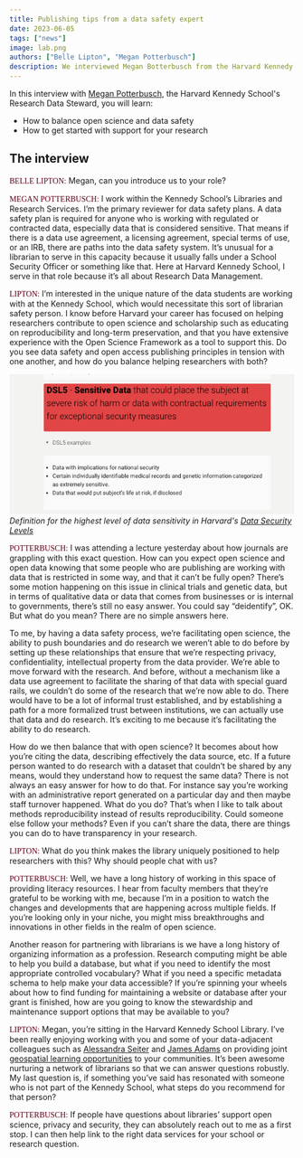 ```yaml
---
title: Publishing tips from a data safety expert
date: 2023-06-05
tags: ["news"]
image: lab.png
authors: ["Belle Lipton", "Megan Potterbusch"]
description: We interviewed Megan Botterbusch from the Harvard Kennedy School Libraries about the balance between reproducibility and data security measures.
---
```


In this interview with [Megan Potterbusch](https://library.harvard.edu/staff/megan-potterbusch), the Harvard Kennedy School's Research Data Steward, you will learn:

- How to balance open science and data safety
- How to get started with support for your research

## The interview



<span style="font-family:lorabold;color:#5f0217;">BELLE LIPTON:</span> Megan, can you introduce us to your role?

<span style="font-family:lorabold;color:#5f0217;">MEGAN POTTERBUSCH:</span> I work within the Kennedy School’s Libraries and Research Services. I’m the primary reviewer for data safety plans. A data safety plan is required for anyone who is working with regulated or contracted data, especially data that is considered sensitive. That means if there is a data use agreement, a licensing agreement, special terms of use, or an IRB, there are paths into the data safety system. It’s unusual for a librarian to serve in this capacity because it usually falls under a School Security Officer or something like that. Here at Harvard Kennedy School, I serve in that role because it’s all about Research Data Management.

<span style="font-family:lorabold;color:#5f0217;">LIPTON:</span> I’m interested in the unique nature of the data students are working with at the Kennedy School, which would necessitate this sort of librarian safety person.  I know before Harvard your career has focused on helping researchers contribute to open science and scholarship such as educating on reproducibility and long-term preservation, and that you have extensive experience with the Open Science Framework as a tool to support this. Do you see data safety and open access publishing principles in tension with one another, and how do you balance helping researchers with both?


![Specifications for Harvard's Data Security Level 5 category](media/dsl-5.png)
_Definition for the highest level of data sensitivity in Harvard's [Data Security Levels](https://security.harvard.edu/data-security-levels-research-data-examples)_



<span style="font-family:lorabold;color:#5f0217;">POTTERBUSCH:</span>  I was attending a lecture yesterday about how journals are grappling with this exact question. How can you expect open science and open data knowing that some people who are publishing are working with data that is restricted in some way, and that it can’t be fully open? There’s some motion happening on this issue in clinical trials and genetic data, but in terms of qualitative data or data that comes from businesses or is internal to governments, there’s still no easy answer. You could say “deidentify”, OK. But what do you mean? There are no simple answers here.

To me, by having a data safety process, we’re facilitating open science, the ability to push boundaries and do research we weren’t able to do before by setting up these relationships that ensure that we’re respecting privacy, confidentiality, intellectual property from the data provider. We’re able to move forward with the research. And before, without a mechanism like a data use agreement to facilitate the sharing of that data with special guard rails, we couldn’t do some of the research that we’re now able to do. There would have to be a lot of informal trust established, and by establishing a path for a more formalized trust between institutions, we can actually use that data and do research. It’s exciting to me because it’s facilitating the ability to do research.

How do we then balance that with open science? It becomes about how you’re citing the data, describing effectively the data source, etc. If a future person wanted to do research with a dataset that couldn’t be shared by any means, would they understand how to request the same data? There is not always an easy answer for how to do that. For instance say you’re working with an administrative report generated on a particular day and then maybe staff turnover happened. What do you do? That’s when I like to talk about methods reproducibility instead of results reproducibility. Could someone else follow your methods? Even if you can’t share the data, there are things you can do to have transparency in your research.



<span style="font-family:lorabold;color:#5f0217;">LIPTON:</span> 
What do you think makes the library uniquely positioned to help researchers with this? Why should people chat with us?


<span style="font-family:lorabold;color:#5f0217;">POTTERBUSCH:</span> Well, we have a long history of working in this space of providing literacy resources. I hear from faculty members that they’re grateful to be working with me, because I’m in a position to watch the changes and developments that are happening across multiple fields. If you’re looking only in your niche, you might miss breakthroughs and innovations in other fields in the realm of open science.

Another reason for partnering with librarians is we have a long history of organizing information as a profession. Research computing might be able to help you build a database, but what if you need to identify the most appropriate controlled vocabulary? What if you need a specific metadata schema to help make your data accessible? If you’re spinning your wheels about how to find funding for maintaining a website or database after your grant is finished, how are you going to know the stewardship and maintenance support options that may be available to you?


<span style="font-family:lorabold;color:#5f0217;">LIPTON:</span> Megan, you’re sitting in the Harvard Kennedy School Library. I’ve been really enjoying working with you and some of your data-adjacent colleagues such as [Alessandra Seiter](https://library.harvard.edu/staff/alessandra-seiter) and [James Adams](https://library.harvard.edu/staff/james-adams) on providing joint [geospatial learning opportunities](https://www.hks.harvard.edu/events/programming-pizza-introduction-gis-workshop) to your communities. It’s been awesome nurturing a network of librarians so that we can answer questions robustly. My last question is, if something you’ve said has resonated with someone who is not part of the Kennedy School, what steps do you recommend for that person?


<span style="font-family:lorabold;color:#5f0217;">POTTERBUSCH:</span> 
If people have questions about libraries’ support open science, privacy and security, they can absolutely reach out to me as a first stop. I can then help link to the right data services for your school or research question.